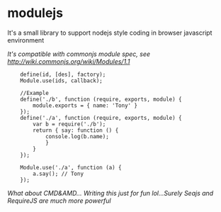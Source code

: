 modulejs
========

It's a small library to support nodejs style coding in browser javascript environment

*It's compatible with commonjs module spec, see http://wiki.commonjs.org/wiki/Modules/1.1*

```
	define(id, [des], factory);
	Module.use(ids, callback);
	
	//Example
	define('./b', function (require, exports, module) {
		module.exports = { name: 'Tony' }
	});
	define('./a', function (require, exports, module) {
		var b = require('./b');
		return { say: function () {
			console.log(b.name);
			} 
		}
	});
	
	Module.use('./a', function (a) {
		a.say(); // Tony
	});
```

*What about CMD&AMD... Writing this just for fun lol...Surely Seajs and RequireJS are much more powerful*